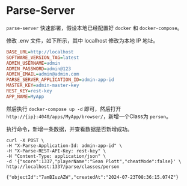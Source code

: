 # Parse-Server

`parse-server` 快速部署，假设本地已经配置好 `docker` 和 `docker-compose`。

修改 .env 文件，如下所示，其中 localhost 修改为本地 IP 地址。

```ini
BASE_URL=http://localhost
SOFTWARE_VERSION_TAG=latest
ADMIN_USERNAME=admin
ADMIN_PASSWORD=admin@123
ADMIN_EMAIL=admin@admin.com
PARSE_SERVER_APPLICATION_ID=admin-app-id
MASTER_KEY=admin-master-key
REST_KEY=rest-key
APP_NAME=MyApp
```

然后执行 `docker-compose up -d` 即可，然后打开 `http://{ip}:4040/apps/MyApp/browser/`，新增一个Class为 `person`。

执行命令，新增一条数据，并查看数据是否新增成功。

```shell
curl -X POST \
-H "X-Parse-Application-Id: admin-app-id" \
-H "X-Parse-REST-API-Key: rest-key" \
-H "Content-Type: application/json" \
-d '{"score":1337,"playerName":"Sean Plott","cheatMode":false}' \
http://localhost:1337/parse/classes/person

{"objectId":"7amBIuzAZW","createdAt":"2024-07-23T08:36:15.074Z"}
```

